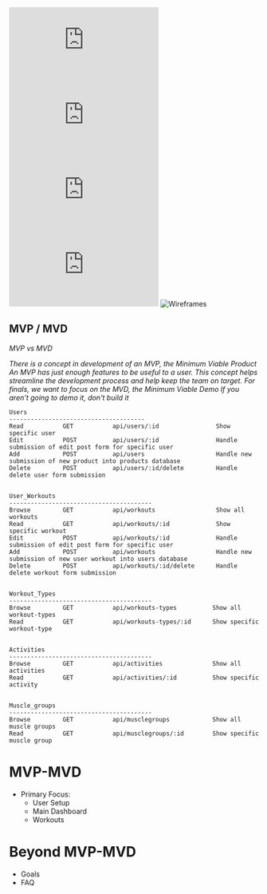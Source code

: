 ![User Stories](https://github.com/rlitoncs/ActiVi/blob/main/planning/1.%20user-stories/user-stories.md) ![ERD](https://github.com/rlitoncs/ActiVi/blob/main/planning/2.%20erd/erd.md) 
![Routes](https://github.com/rlitoncs/ActiVi/blob/main/planning/3.%20routes/routes.md) ![MVP/MVD](https://github.com/rlitoncs/ActiVi/blob/main/planning/4.%20mvp-mvd/mvp-mvd.md) ![Wireframes](#)
## MVP / MVD

*MVP vs MVD*

*There is a concept in development of an MVP, the Minimum Viable Product
An MVP has just enough features to be useful to a user.
This concept helps streamline the development process and help keep the team on target.
For finals, we want to focus on the MVD, the Minimum Viable Demo
If you aren't going to demo it, don't build it*

```
Users
--------------------------------------                         
Read           GET           api/users/:id                Show specific user
Edit           POST          api/users/:id                Handle submission of edit post form for specific user
Add            POST          api/users                    Handle new submission of new product into products database 
Delete         POST          api/users/:id/delete         Handle delete user form submission


User_Workouts
----------------------------------------
Browse         GET           api/workouts                 Show all workouts
Read           GET           api/workouts/:id             Show specific workout
Edit           POST          api/workouts/:id             Handle submission of edit post form for specific user
Add            POST          api/workouts                 Handle new submission of new user workout into users database
Delete         POST          api/workouts/:id/delete      Handle delete workout form submission


Workout_Types
----------------------------------------
Browse         GET           api/workouts-types          Show all workout-types
Read           GET           api/workouts-types/:id      Show specific workout-type


Activities
----------------------------------------
Browse         GET           api/activities              Show all activities
Read           GET           api/activities/:id          Show specific activity


Muscle_groups
----------------------------------------
Browse         GET           api/musclegroups            Show all muscle groups
Read           GET           api/musclegroups/:id        Show specific muscle group

```


# MVP-MVD
  * Primary Focus:
    * User Setup
    * Main Dashboard
    * Workouts

# Beyond MVP-MVD
  * Goals
  * FAQ

